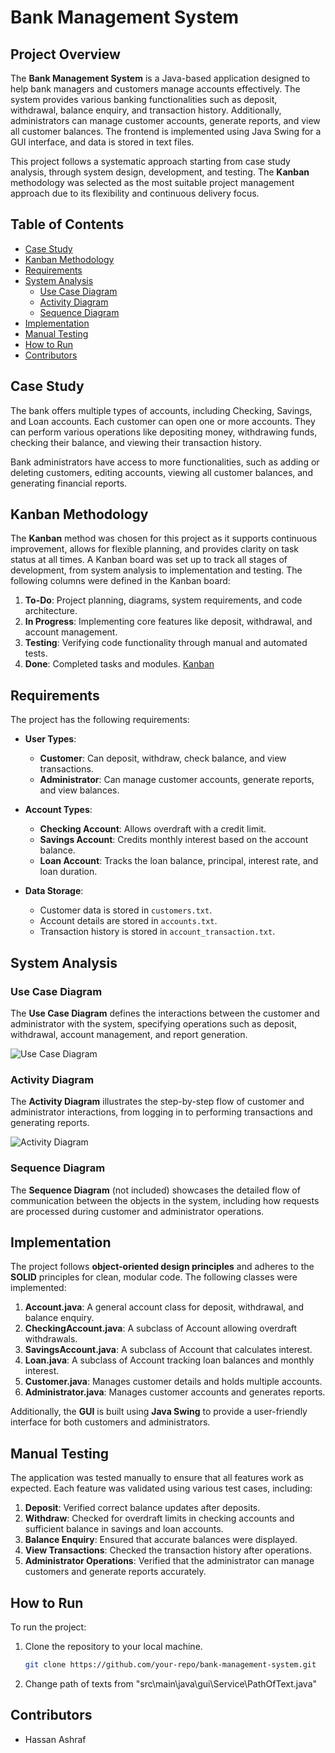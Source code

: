 # Bank Management System

## Project Overview

The **Bank Management System** is a Java-based application designed to help bank managers and customers manage accounts effectively. The system provides various banking functionalities such as deposit, withdrawal, balance enquiry, and transaction history. Additionally, administrators can manage customer accounts, generate reports, and view all customer balances. The frontend is implemented using Java Swing for a GUI interface, and data is stored in text files.

This project follows a systematic approach starting from case study analysis, through system design, development, and testing. The **Kanban** methodology was selected as the most suitable project management approach due to its flexibility and continuous delivery focus.

## Table of Contents
- [Case Study](#case-study)
- [Kanban Methodology](#kanban-methodology)
- [Requirements](#requirements)
- [System Analysis](#system-analysis)
  - [Use Case Diagram](#use-case-diagram)
  - [Activity Diagram](#activity-diagram)
  - [Sequence Diagram](#sequence-diagram)
- [Implementation](#implementation)
- [Manual Testing](#manual-testing)
- [How to Run](#how-to-run)
- [Contributors](#contributors)

## Case Study

The bank offers multiple types of accounts, including Checking, Savings, and Loan accounts. Each customer can open one or more accounts. They can perform various operations like depositing money, withdrawing funds, checking their balance, and viewing their transaction history. 

Bank administrators have access to more functionalities, such as adding or deleting customers, editing accounts, viewing all customer balances, and generating financial reports.

## Kanban Methodology

The **Kanban** method was chosen for this project as it supports continuous improvement, allows for flexible planning, and provides clarity on task status at all times. A Kanban board was set up to track all stages of development, from system analysis to implementation and testing. The following columns were defined in the Kanban board:
1. **To-Do**: Project planning, diagrams, system requirements, and code architecture.
2. **In Progress**: Implementing core features like deposit, withdrawal, and account management.
3. **Testing**: Verifying code functionality through manual and automated tests.
4. **Done**: Completed tasks and modules.
[Kanban](https://trello.com/b/yh2v3DZ4/hackathon)

## Requirements

The project has the following requirements:

- **User Types**:
  - **Customer**: Can deposit, withdraw, check balance, and view transactions.
  - **Administrator**: Can manage customer accounts, generate reports, and view balances.
  
- **Account Types**:
  - **Checking Account**: Allows overdraft with a credit limit.
  - **Savings Account**: Credits monthly interest based on the account balance.
  - **Loan Account**: Tracks the loan balance, principal, interest rate, and loan duration.

- **Data Storage**:
  - Customer data is stored in `customers.txt`.
  - Account details are stored in `accounts.txt`.
  - Transaction history is stored in `account_transaction.txt`.

## System Analysis

### Use Case Diagram
The **Use Case Diagram** defines the interactions between the customer and administrator with the system, specifying operations such as deposit, withdrawal, account management, and report generation.

![Use Case Diagram](use_case_diagram.png)

### Activity Diagram
The **Activity Diagram** illustrates the step-by-step flow of customer and administrator interactions, from logging in to performing transactions and generating reports.

![Activity Diagram](activity_diagram.png)

### Sequence Diagram
The **Sequence Diagram** (not included) showcases the detailed flow of communication between the objects in the system, including how requests are processed during customer and administrator operations.

## Implementation

The project follows **object-oriented design principles** and adheres to the **SOLID** principles for clean, modular code. The following classes were implemented:

1. **Account.java**: A general account class for deposit, withdrawal, and balance enquiry.
2. **CheckingAccount.java**: A subclass of Account allowing overdraft withdrawals.
3. **SavingsAccount.java**: A subclass of Account that calculates interest.
4. **Loan.java**: A subclass of Account tracking loan balances and monthly interest.
5. **Customer.java**: Manages customer details and holds multiple accounts.
6. **Administrator.java**: Manages customer accounts and generates reports.

Additionally, the **GUI** is built using **Java Swing** to provide a user-friendly interface for both customers and administrators.

## Manual Testing

The application was tested manually to ensure that all features work as expected. Each feature was validated using various test cases, including:

1. **Deposit**: Verified correct balance updates after deposits.
2. **Withdraw**: Checked for overdraft limits in checking accounts and sufficient balance in savings and loan accounts.
3. **Balance Enquiry**: Ensured that accurate balances were displayed.
4. **View Transactions**: Checked the transaction history after operations.
5. **Administrator Operations**: Verified that the administrator can manage customers and generate reports accurately.

## How to Run

To run the project:

1. Clone the repository to your local machine.
   ```bash
   git clone https://github.com/your-repo/bank-management-system.git
   
2. Change path of texts from "src\main\java\gui\Service\PathOfText.java"


## Contributors

- Hassan Ashraf
